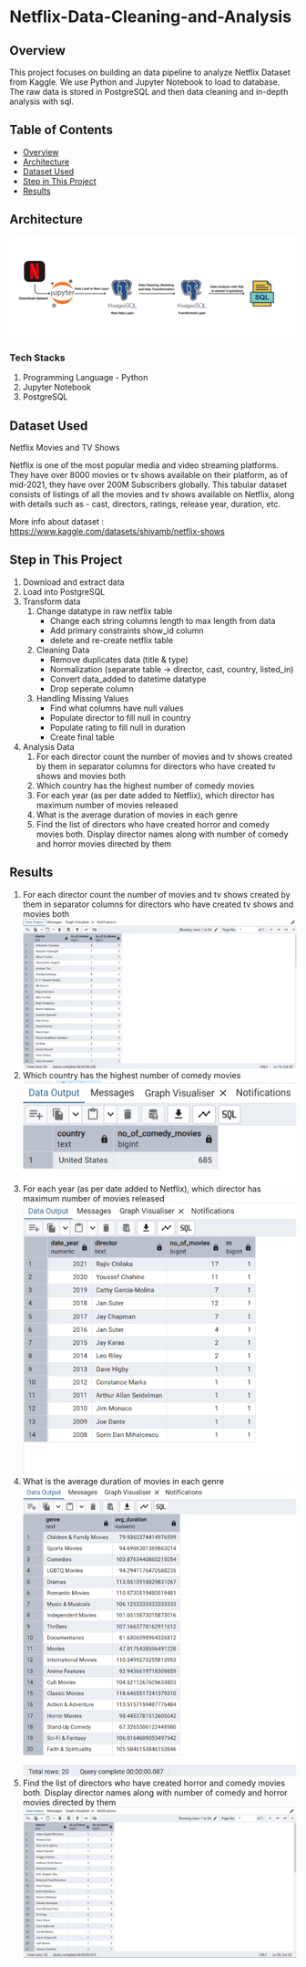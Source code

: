 # Netflix-Data-Cleaning-and-Analysis

## Overview

This project focuses on building an data pipeline to analyze Netflix Dataset from Kaggle. We use Python and Jupyter Notebook to load to database. The raw data is stored in PostgreSQL and then data cleaning and in-depth analysis with sql. 

## Table of Contents
- [Overview](#overview)
- [Architecture](#architecture)
- [Dataset Used](#dataset-used)
- [Step in This Project](#step-in-this-project)
- [Results](#results)

## Architecture
![architecture](images/Project%20Architecture.jpg)

### Tech Stacks
1. Programming Language - Python
2. Jupyter Notebook
3. PostgreSQL

## Dataset Used
Netflix Movies and TV Shows

Netflix is one of the most popular media and video streaming platforms. They have over 8000 movies or tv shows available on their platform, as of mid-2021, they have over 200M Subscribers globally. This tabular dataset consists of listings of all the movies and tv shows available on Netflix, along with details such as - cast, directors, ratings, release year, duration, etc. 

More info about dataset : https://www.kaggle.com/datasets/shivamb/netflix-shows

## Step in This Project
1. Download and extract data 
2. Load into PostgreSQL 
3. Transform data
    1. Change datatype in raw netflix table
        - Change each string columns length to max length from data
        - Add primary constraints show_id column
        - delete and re-create netflix table
    2. Cleaning Data
        - Remove duplicates data (title & type)
        - Normalization (separate table -> director, cast, country, listed_in)
        - Convert data_added to datetime datatype
        - Drop seperate column 
    3. Handling Missing Values
        - Find what columns have null values
        - Populate director to fill null in country
        - Populate rating to fill null in duration
        - Create final table
4. Analysis Data
    1.	For each director count the number of movies and tv shows created by them in separator columns for directors who have created tv shows and movies both
    2.	Which country has the highest number of comedy movies
    3.	For each year (as per date added to Netflix), which director has maximum number of movies released
    4.	What is the average duration of movies in each genre
    5.	Find the list of directors who have created horror and comedy movies both. Display director names along with number of comedy and horror movies directed by them


## Results
1. For each director count the number of movies and tv shows created by them in separator columns for directors who have created tv shows and movies both
![question1](images/Q1.png)
2. Which country has the highest number of comedy movies
![question2](images/Q2.png)
3. For each year (as per date added to Netflix), which director has maximum number of movies released
![question3](images/Q3.png)
4. What is the average duration of movies in each genre
![question4](images/Q4.png)
5. Find the list of directors who have created horror and comedy movies both. Display director names along with number of comedy and horror movies directed by them
![question5](images/Q5.png)
